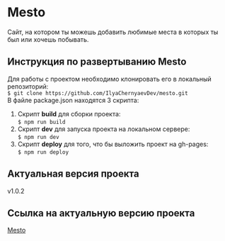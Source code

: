 # Mesto
Сайт, на котором ты можешь добавить любимые места в которых ты был или хочешь побывать.

## Инструкция по развертыванию Mesto
Для работы с проектом необходимо клонировать его в локальный репозиторий:  
`$ git clone https://github.com/IlyaChernyaevDev/mesto.git
`  
В файле package.json находятся 3 скрипта:  
1. Cкрипт **build** для сборки проекта:  
`$ npm run build`  
2. Скрипт **dev** для запуска проекта на локальном сервере:  
`$ npm run dev`  
3. Скрипт **deploy** для того, что бы выложить проект на gh-pages:  
`$ npm run deploy`  

## Актуальная версия проекта
v1.0.2

## Ссылка на актуальную версию проекта
[Mesto](https://ilyachernyaevdev.github.io/mesto/)